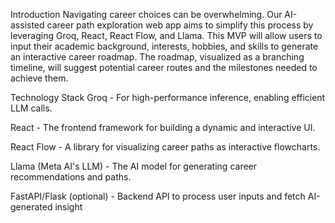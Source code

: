 Introduction Navigating career choices can be overwhelming. Our AI-assisted career path exploration web app aims to simplify this process by leveraging Groq, React, React Flow, and Llama. This MVP will allow users to input their academic background, interests, hobbies, and skills to generate an interactive career roadmap. The roadmap, visualized as a branching timeline, will suggest potential career routes and the milestones needed to achieve them.

Technology Stack Groq - For high-performance inference, enabling efficient LLM calls.

React - The frontend framework for building a dynamic and interactive UI.

React Flow - A library for visualizing career paths as interactive flowcharts.

Llama (Meta AI's LLM) - The AI model for generating career recommendations and paths.

FastAPI/Flask (optional) - Backend API to process user inputs and fetch AI-generated insight
